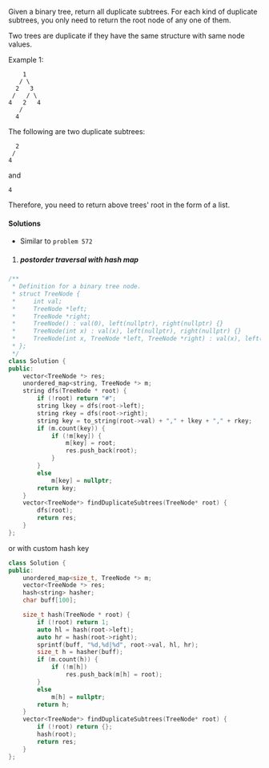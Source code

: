 Given a binary tree, return all duplicate subtrees. For each kind of duplicate subtrees, you only need to return the root node of any one of them.

Two trees are duplicate if they have the same structure with same node values.

Example 1:

        1
       / \
      2   3
     /   / \
    4   2   4
       /
      4
The following are two duplicate subtrees:

      2
     /
    4
and

    4
Therefore, you need to return above trees' root in the form of a list.

#### Solutions

- Similar to `problem 572`

1. ##### postorder traversal with hash map

```cpp
/**
 * Definition for a binary tree node.
 * struct TreeNode {
 *     int val;
 *     TreeNode *left;
 *     TreeNode *right;
 *     TreeNode() : val(0), left(nullptr), right(nullptr) {}
 *     TreeNode(int x) : val(x), left(nullptr), right(nullptr) {}
 *     TreeNode(int x, TreeNode *left, TreeNode *right) : val(x), left(left), right(right) {}
 * };
 */
class Solution {
public:
    vector<TreeNode *> res;
    unordered_map<string, TreeNode *> m;
    string dfs(TreeNode * root) {
        if (!root) return "#";
        string lkey = dfs(root->left);
        string rkey = dfs(root->right);
        string key = to_string(root->val) + "," + lkey + "," + rkey;
        if (m.count(key)) {
            if (!m[key]) {
                m[key] = root;
                res.push_back(root);
            }
        }
        else
            m[key] = nullptr;
        return key; 
    }
    vector<TreeNode*> findDuplicateSubtrees(TreeNode* root) {
        dfs(root);
        return res;
    }
};
```

or with custom hash key

```cpp
class Solution {
public:
    unordered_map<size_t, TreeNode *> m;
    vector<TreeNode *> res;
    hash<string> hasher;
    char buff[100];

    size_t hash(TreeNode * root) {
        if (!root) return 1;
        auto hl = hash(root->left);
        auto hr = hash(root->right);
        sprintf(buff, "%d,%d|%d", root->val, hl, hr);
        size_t h = hasher(buff);
        if (m.count(h)) {
            if (!m[h])
                res.push_back(m[h] = root);
        }
        else
            m[h] = nullptr;
        return h;
    }
    vector<TreeNode*> findDuplicateSubtrees(TreeNode* root) {
        if (!root) return {};
        hash(root);
        return res;
    }
};
```